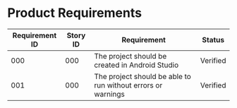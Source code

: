 # Product Requirements

| Requirement ID | Story ID | Requirement | Status |
|----------------|----------|-------------|--------|
| 000 | 000 | The project should be created in Android Studio | Verified |
| 001 | 000 | The project should be able to run without errors or warnings | Verified |
